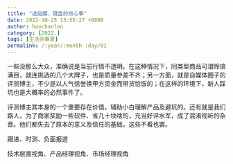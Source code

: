 ```yaml
---
title: "选贴膜、键盘的烦心事"
date: 2022-10-25 13:55:27 +0800
author: hoochanlon
category: [2022.]
tags: [生活杂事录]
permalink: /:year/:month-:day/01
---
```


一些没那么大众，准确说是当前行情不透明。在这种情况下，同类型商品可谓玲琅满目，就连挑选的几个大牌子，也是质量参差不齐；另一方面，就是自媒体圈子的评测博主，不少是以人气信誉换甲方资金而带货恰饭的；在这样的环境下，新人踩坑也是大概率的必然事件了。

评测博主其本身的一个重要存在价值，辅助小白理解产品及避坑的。还有就是我们路人，为了商家奖励一些软件、省几十块啥的，充当好评水军，成了混淆视听的杂音。他们都失去了原本的意义及信任的基础，这些不看也罢。

<!-- more -->


跟进、时测、负面报道

技术层面视角、产品经理视角、市场经理视角



